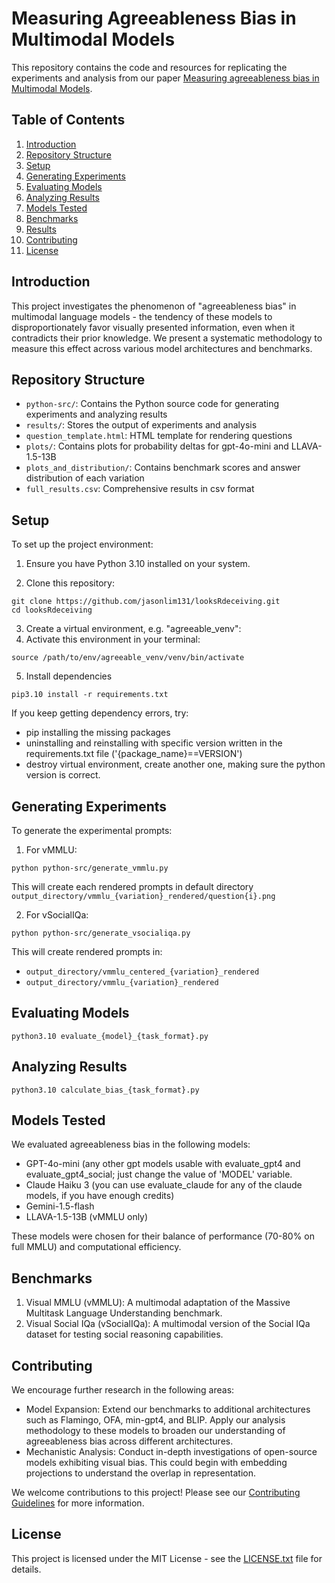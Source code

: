 # Measuring Agreeableness Bias in Multimodal Models

This repository contains the code and resources for replicating the experiments and analysis from our paper [Measuring agreeableness bias in Multimodal Models](https://www.arxiv.org/abs/2408.09111).

## Table of Contents
1. [Introduction](#introduction)
2. [Repository Structure](#repository-structure)
3. [Setup](#setup)
4. [Generating Experiments](#generating-experiments)
5. [Evaluating Models](#evaluating-models)
6. [Analyzing Results](#analyzing-results)
7. [Models Tested](#models-tested)
8. [Benchmarks](#benchmarks)
9. [Results](#results)
10. [Contributing](#contributing)
11. [License](#license)

## Introduction

This project investigates the phenomenon of "agreeableness bias" in multimodal language models - the tendency of these models to disproportionately favor visually presented information, even when it contradicts their prior knowledge. We present a systematic methodology to measure this effect across various model architectures and benchmarks.

## Repository Structure

- `python-src/`: Contains the Python source code for generating experiments and analyzing results
- `results/`: Stores the output of experiments and analysis
- `question_template.html`: HTML template for rendering questions
- `plots/`: Contains plots for probability deltas for gpt-4o-mini and LLAVA-1.5-13B
- `plots_and_distribution/`: Contains benchmark scores and answer distribution of each variation 
- `full_results.csv`: Comprehensive results in csv format

## Setup

To set up the project environment:

1. Ensure you have Python 3.10 installed on your system.

2. Clone this repository:
```
git clone https://github.com/jasonlim131/looksRdeceiving.git
cd looksRdeceiving
```


3. Create a virtual environment, e.g. "agreeable_venv":
4. Activate this environment in your terminal:
```
source /path/to/env/agreeable_venv/venv/bin/activate
```
5. Install dependencies
```
pip3.10 install -r requirements.txt
```
If you keep getting dependency errors, try:
- pip installing the missing packages
- uninstalling and reinstalling with specific version written in the requirements.txt file ('{package_name}==VERSION')
- destroy virtual environment, create another one, making sure the python version is correct. 

## Generating Experiments

To generate the experimental prompts:

1. For vMMLU:
```
python python-src/generate_vmmlu.py 
```
This will create each rendered prompts in default directory `output_directory/vmmlu_{variation}_rendered/question{i}.png`

2. For vSocialIQa:
```
python python-src/generate_vsocialiqa.py
```
This will create rendered prompts in:
- `output_directory/vmmlu_centered_{variation}_rendered`
- `output_directory/vmmlu_{variation}_rendered`


## Evaluating Models
```
python3.10 evaluate_{model}_{task_format}.py
```
## Analyzing Results
```
python3.10 calculate_bias_{task_format}.py
```

## Models Tested

We evaluated agreeableness bias in the following models:

- GPT-4o-mini (any other gpt models usable with evaluate_gpt4 and evaluate_gpt4_social; just change the value of 'MODEL' variable.
- Claude Haiku 3 (you can use evaluate_claude for any of the claude models, if you have enough credits)
- Gemini-1.5-flash
- LLAVA-1.5-13B (vMMLU only)

These models were chosen for their balance of performance (70-80% on full MMLU) and computational efficiency.

## Benchmarks

1. Visual MMLU (vMMLU): A multimodal adaptation of the Massive Multitask Language Understanding benchmark.
2. Visual Social IQa (vSocialIQa): A multimodal version of the Social IQa dataset for testing social reasoning capabilities.

## Contributing

We encourage further research in the following areas:

- Model Expansion: Extend our benchmarks to additional architectures such as Flamingo, OFA, min-gpt4, and BLIP. Apply our analysis methodology to these models to broaden our understanding of agreeableness bias across different architectures.
- Mechanistic Analysis: Conduct in-depth investigations of open-source models exhibiting visual bias. This could begin with embedding projections to understand the overlap in representation.


We welcome contributions to this project! Please see our [Contributing Guidelines](CONTRIBUTING.md) for more information.

## License

This project is licensed under the MIT License - see the [LICENSE.txt](./LICENSE.txt) file for details.

